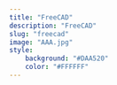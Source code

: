 ```yaml
---
title: "FreeCAD"
description: "FreeCAD"
slug: "freecad"
image: "AAA.jpg"
style:
    background: "#DAA520"
    color: "#FFFFFF"
---
```

